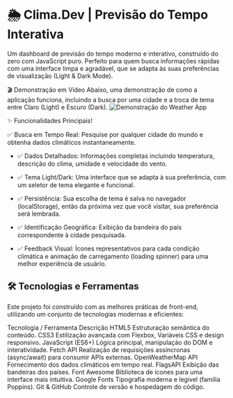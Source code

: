 # 🌦️ Clima.Dev | Previsão do Tempo Interativa
Um dashboard de previsão do tempo moderno e interativo, construído do zero com JavaScript puro. Perfeito para quem busca informações rápidas com uma interface limpa e agradável, que se adapta às suas preferências de visualização (Light & Dark Mode).

🎬 Demonstração em Vídeo
Abaixo, uma demonstração de como a aplicação funciona, incluindo a busca por uma cidade e a troca de tema entre Claro (Light) e Escuro (Dark).
![Demonstração do Weather App](https://github.com/user-attachments/assets/6d73e571-4c95-4035-a4fc-35e8f83b0261)


✨ Funcionalidades Principais!

✅ Busca em Tempo Real: Pesquise por qualquer cidade do mundo e obtenha dados climáticos instantaneamente.

- ✅ Dados Detalhados: Informações completas incluindo temperatura, descrição do clima, umidade e velocidade do vento.

- ✅ Tema Light/Dark: Uma interface que se adapta à sua preferência, com um seletor de tema elegante e funcional.

- ✅ Persistência: Sua escolha de tema é salva no navegador (localStorage), então da próxima vez que você visitar, sua preferência será lembrada.

- ✅ Identificação Geográfica: Exibição da bandeira do país correspondente à cidade pesquisada.

- ✅ Feedback Visual: Ícones representativos para cada condição climática e animação de carregamento (loading spinner) para uma melhor experiência de usuário.

## 🛠️ Tecnologias e Ferramentas
Este projeto foi construído com as melhores práticas de front-end, utilizando um conjunto de tecnologias modernas e eficientes:

Tecnologia / Ferramenta	Descrição
HTML5	Estruturação semântica do conteúdo.
CSS3	Estilização avançada com Flexbox, Variáveis CSS e design responsivo.
JavaScript (ES6+)	Lógica principal, manipulação do DOM e interatividade.
Fetch API	Realização de requisições assíncronas (async/await) para consumir APIs externas.
OpenWeatherMap API	Fornecimento dos dados climáticos em tempo real.
FlagsAPI	Exibição das bandeiras dos países.
Font Awesome	Biblioteca de ícones para uma interface mais intuitiva.
Google Fonts	Tipografia moderna e legível (família Poppins).
Git & GitHub	Controle de versão e hospedagem do código.
